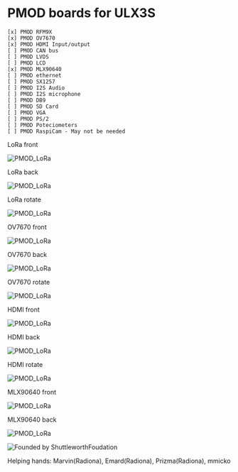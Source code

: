 # PMOD boards for ULX3S

    [x] PMOD RFM9X
    [x] PMOD OV7670
    [x] PMOD HDMI Input/output
    [ ] PMOD CAN bus
    [ ] PMOD LVDS
    [ ] PMOD LCD
    [x] PMOD MLX90640
    [ ] PMOD ethernet
    [ ] PMOD SX1257
    [ ] PMOD I2S Audio
    [ ] PMOD I2S microphone
    [ ] PMOD DB9
    [ ] PMOD SD Card
    [ ] PMOD VGA
    [ ] PMOD PS/2
    [ ] PMOD Poteciometers
    [ ] PMOD RaspiCam - May not be needed 

LoRa front

![PMOD_LoRa](pic/LoRa_Front.png)

LoRa back

![PMOD_LoRa](pic/LoRa_Back.png)

LoRa rotate

![PMOD_LoRa](pic/LoRa_Rotate.png)

OV7670 front

![PMOD_LoRa](pic/OV7670_Front.png)

OV7670 back

![PMOD_LoRa](pic/OV7670_Back.png)

OV7670 rotate

![PMOD_LoRa](pic/OV7670_Rotate.png)

HDMI front

![PMOD_LoRa](pic/HDMI_Front.png)

HDMI back

![PMOD_LoRa](pic/HDMI_Back.png)

HDMI rotate

![PMOD_LoRa](pic/HDMI_Rotate.png)

MLX90640 front

![PMOD_LoRa](pic/MLX90640_Front.png)

MLX90640 back

![PMOD_LoRa](pic/MLX90640_Back.png)


![Founded by ShuttleworthFoudation](https://github.com/ShuttleworthFoundation/Logos/blob/master/Shuttleworth%20Funded/Shuttleworth%20Funded%20Black/Shuttleworth%20Funded.svg)

Helping hands: Marvin(Radiona), Emard(Radiona), Prizma(Radiona), mmicko
